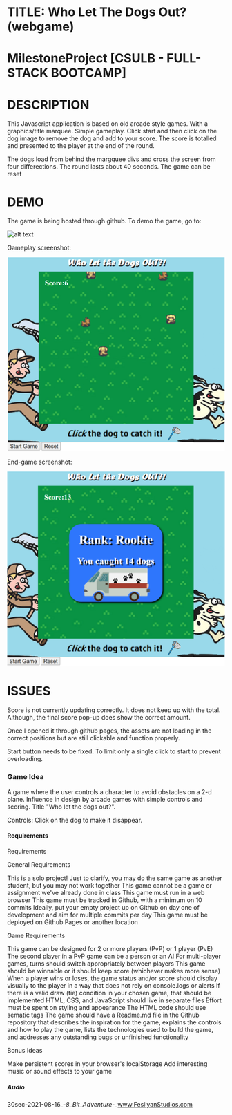 # TITLE: Who Let The Dogs Out? (webgame)

# MilestoneProject [CSULB - FULL-STACK BOOTCAMP]
# DESCRIPTION
This Javascript application is based on old arcade style games. With a graphics/title marquee. Simple gameplay. Click start and then click on the dog image to remove the dog and add to your score. The score is totalled and presented to the player at the end of the round.

The dogs load from behind the margquee divs and cross the screen from four differections. The round lasts about 40 seconds. The game can be reset
# DEMO
The game is being hosted through github. To demo the game, go to:

![alt text](https://abego2018.github.io/MilestoneProject/)

Gameplay screenshot:

![alt text](https://github.com/abego2018/MilestoneProject/blob/main/assets/gameplay_screenshot.png?raw=true)


End-game screenshot:

![alt text](https://github.com/abego2018/MilestoneProject/blob/main/assets/end_game_screenshot.png?raw=true)

# ISSUES
Score is not currently updating correctly. It does not keep up with the total. Although, the final score pop-up does show the correct amount. 

Once I opened it through github pages, the assets are not loading in the correct positions but are still clickable and function properly.

Start button needs to be fixed. To limit only a single click to start to prevent overloading. 


### Game Idea
A game where the user controls a character to avoid obstacles on a 2-d plane. Influence in design by arcade games with simple controls and scoring. 
Title "Who let the dogs out?". 

Controls: Click on the dog to make it disappear.

#### Requirements
Requirements

General Requirements

This is a solo project!
Just to clarify, you may do the same game as another student, but you may not work together
This game cannot be a game or assignment we've already done in class
This game must run in a web browser
This game must be tracked in Github, with a minimum on 10 commits
Ideally, put your empty project up on Github on day one of development and aim for multiple commits per day
This game must be deployed on Github Pages or another location

Game Requirements

This game can be designed for 2 or more players (PvP) or 1 player (PvE)
The second player in a PvP game can be a person or an AI
For multi-player games, turns should switch appropriately between players
This game should be winnable or it should keep score (whichever makes more sense)
When a player wins or loses, the game status and/or score should display visually to the player in a way that does not rely on console.logs or alerts
If there is a valid draw (tie) condition in your chosen game, that should be implemented
HTML, CSS, and JavaScript should live in separate files
Effort must be spent on styling and appearance
The HTML code should use sematic tags
The game should have a Readme.md file in the Github repository that describes the inspiration for the game, explains the controls and how to play the game, lists the technologies used to build the game, and addresses any outstanding bugs or unfinished functionality

Bonus Ideas

Make persistent scores in your browser's localStorage
Add interesting music or sound effects to your game

##### Audio
30sec-2021-08-16_-_8_Bit_Adventure_-_www.FesliyanStudios.com
